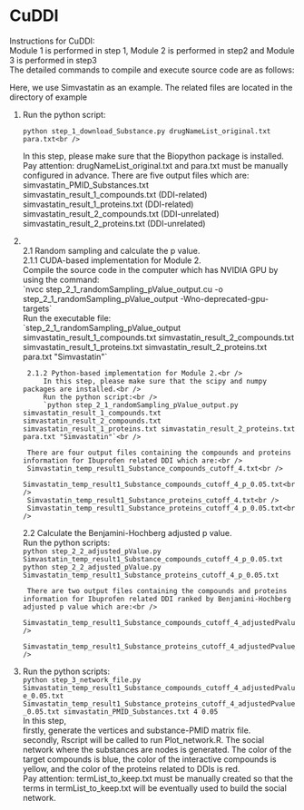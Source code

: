 CuDDI
================================================

Instructions for CuDDI:<br />
Module 1 is performed in step 1, Module 2 is performed in step2 and Module 3 is performed in step3<br />
The detailed commands to compile and execute source code are as follows:<br />

Here, we use Simvastatin as an example. The related files are located in the directory of example<br />
1. Run the python script:<br />
	```
	python step_1_download_Substance.py drugNameList_original.txt para.txt<br />
	```
	In this step, please make sure that the Biopython package is installed.<br />
	Pay attention: drugNameList_original.txt and para.txt must be manually configured in advance.
	There are five output files which are:<br />
	simvastatin_PMID_Substances.txt<br />
	simvastatin_result_1_compounds.txt (DDI-related)<br />
	simvastatin_result_1_proteins.txt (DDI-related)<br />
	simvastatin_result_2_compounds.txt (DDI-unrelated)<br />
	simvastatin_result_2_proteins.txt (DDI-unrelated)<br />

2. <br />
	2.1 Random sampling and calculate the p value.<br />
		2.1.1 CUDA-based implementation for Module 2.<br />
			Compile the source code in the computer which has NVIDIA GPU by using the command:<br />
			`nvcc step_2_1_randomSampling_pValue_output.cu -o step_2_1_randomSampling_pValue_output -Wno-deprecated-gpu-targets`<br />
			Run the executable file:<br />
			`step_2_1_randomSampling_pValue_output simvastatin_result_1_compounds.txt simvastatin_result_2_compounds.txt simvastatin_result_1_proteins.txt simvastatin_result_2_proteins.txt para.txt "Simvastatin"`<br />

		2.1.2 Python-based implementation for Module 2.<br />
			In this step, please make sure that the scipy and numpy packages are installed.<br />
			Run the python script:<br />
			`python step_2_1_randomSampling_pValue_output.py simvastatin_result_1_compounds.txt simvastatin_result_2_compounds.txt simvastatin_result_1_proteins.txt simvastatin_result_2_proteins.txt para.txt "Simvastatin"`<br />
		
		There are four output files containing the compounds and proteins information for Ibuprofen related DDI which are:<br />
		Simvastatin_temp_result1_Substance_compounds_cutoff_4.txt<br />
		Simvastatin_temp_result1_Substance_compounds_cutoff_4_p_0.05.txt<br />
		Simvastatin_temp_result1_Substance_proteins_cutoff_4.txt<br />
		Simvastatin_temp_result1_Substance_proteins_cutoff_4_p_0.05.txt<br />
	
	2.2 Calculate the Benjamini-Hochberg adjusted p value.<br />
		Run the python scripts:<br />
		`python step_2_2_adjusted_pValue.py Simvastatin_temp_result1_Substance_compounds_cutoff_4_p_0.05.txt`<br />
		`python step_2_2_adjusted_pValue.py Simvastatin_temp_result1_Substance_proteins_cutoff_4_p_0.05.txt`<br />
	
		There are two output files containing the compounds and proteins information for Ibuprofen related DDI ranked by Benjamini-Hochberg adjusted p value which are:<br />
		Simvastatin_temp_result1_Substance_compounds_cutoff_4_adjustedPvalue_0.05.txt<br />
		Simvastatin_temp_result1_Substance_proteins_cutoff_4_adjustedPvalue_0.05.txt<br />

3. Run the python scripts:<br />
	`python step_3_network_file.py Simvastatin_temp_result1_Substance_compounds_cutoff_4_adjustedPvalue_0.05.txt Simvastatin_temp_result1_Substance_proteins_cutoff_4_adjustedPvalue_0.05.txt simvastatin_PMID_Substances.txt 4 0.05`<br />
	In this step,<br />
	firstly, generate the vertices and substance-PMID matrix file.<br />
	secondly, Rscript will be called to run Plot_network.R. The social network where the substances are nodes is generated. The color of the target compounds is blue, the color of the interactive compounds is yellow, and the color of the proteins related to DDIs is red.<br />
	Pay attention: termList_to_keep.txt must be manually created so that the terms in termList_to_keep.txt will be eventually used to build the social network.<br />
